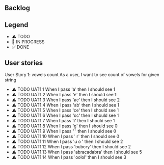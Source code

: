 ## Backlog

## Legend

- ⚠ TODO
- 🚧 IN PROGRESS
- ✅ DONE

## User stories

User Story 1: vowels count
As a user, I want to see count of vowels for given string

- ⚠ TODO UAT1.1 When I pass 'a' then I should see 1
- ⚠ TODO UAT1.2 When I pass 'e' then I should see 1
- ⚠ TODO UAT1.3 When I pass 'ae' then I should see 2
- ⚠ TODO UAT1.4 When I pass 'ab' then I should see 1
- ⚠ TODO UAT1.5 When I pass 'ce' then I should see 1
- ⚠ TODO UAT1.6 When I pass 'oc' then I should see 1
- ⚠ TODO UAT1.7 When I pass 'i' then I should see 1
- ⚠ TODO UAT1.8 When I pass 'g' then I should see 0
- ⚠ TODO UAT1.9 When I pass ' ' then I should see 0
- ⚠ TODO UAT1.10 When I pass ' r' then I should see 0
- ⚠ TODO UAT1.11 When I pass 'u o ' then I should see 2
- ⚠ TODO UAT1.12 When I pass 'bubory' then I should see 2
- ⚠ TODO UAT1.13 When I pass 'abracadabra' then I should see 5
- ⚠ TODO UAT1.14 When I pass 'oolol' then I should see 3

